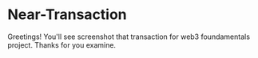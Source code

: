 # Near-Transaction
Greetings!
You'll see screenshot that transaction for web3 foundamentals project.
Thanks for you examine.
